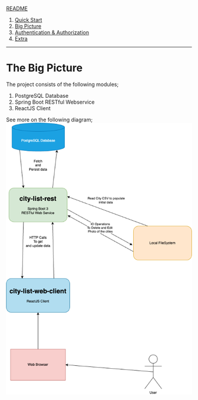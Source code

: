 [README](./README.md)
1. [Quick Start](./quick-start.md)
2. [Big Picture](./big-picture.md)
3. [Authentication & Authorization](./auth.md)
4. [Extra](./extra.md)

----

# The Big Picture
The project consists of the following modules;
1. PostgreSQL Database
2. Spring Boot RESTful Webservice
3. ReactJS Client

See more on the following diagram; \
![The Big Picture](./documentation/the-big-picture-v1.png)

